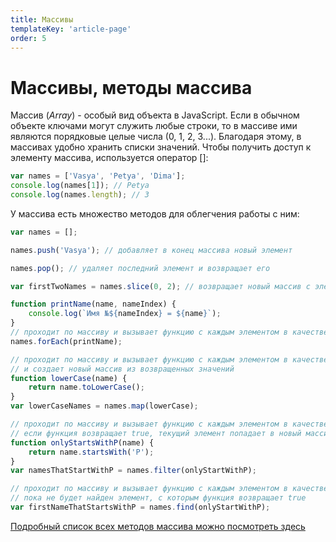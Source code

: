 ```yaml
---
title: Массивы
templateKey: 'article-page'
order: 5
---
```

# Массивы, методы массива
Массив (*Array*) - особый вид объекта в JavaScript. Если в обычном объекте ключами могут служить любые строки, то в массиве ими являются порядковые целые числа (0, 1, 2, 3...). Благодаря этому, в массивах удобно хранить списки значений. Чтобы получить доступ к элементу массива, используется оператор []:
```javascript
var names = ['Vasya', 'Petya', 'Dima'];
console.log(names[1]); // Petya
console.log(names.length); // 3
```
У массива есть множество методов для облегчения работы с ним:
```javascript
var names = [];

names.push('Vasya'); // добавляет в конец массива новый элемент

names.pop(); // удаляет последний элемент и возвращает его

var firstTwoNames = names.slice(0, 2); // возвращает новый массив с элементами из заданного промежутка

function printName(name, nameIndex) {
    console.log(`Имя №${nameIndex} = ${name}`);
}
// проходит по массиву и вызывает функцию с каждым элементом в качестве аргумента
names.forEach(printName);

// проходит по массиву и вызывает функцию с каждым элементом в качестве аргумента
// и создает новый массив из возвращенных значений
function lowerCase(name) {
    return name.toLowerCase();
}
var lowerCaseNames = names.map(lowerCase);

// проходит по массиву и вызывает функцию с каждым элементом в качестве аргумента
// если функция возвращает true, текущий элемент попадает в новый массив
function onlyStartsWithP(name) {
    return name.startsWith('P');
}
var namesThatStartWithP = names.filter(onlyStartWithP);

// проходит по массиву и вызывает функцию с каждым элементом в качестве аргумента
// пока не будет найден элемент, с которым функция возвращает true
var firstNameThatStartsWithP = names.find(onlyStartWithP);
```
[Подробный список всех методов массива можно посмотреть здесь](https://developer.mozilla.org/ru/docs/Web/JavaScript/Reference/Global_Objects/Array#Methods_of_array_instances)

